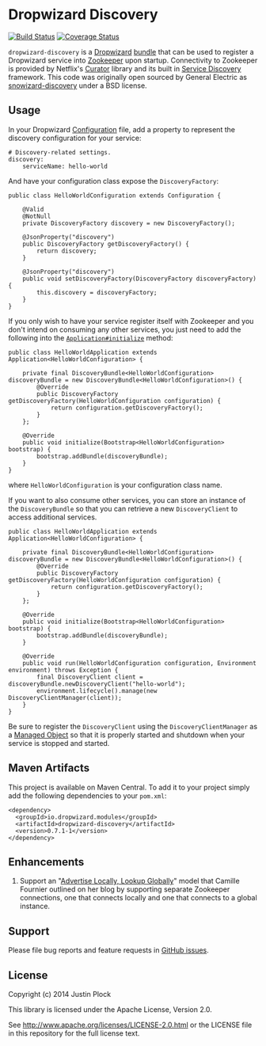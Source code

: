 Dropwizard Discovery
====================
[![Build Status](https://travis-ci.org/dropwizard/dropwizard-discovery.svg?branch=master)](https://travis-ci.org/dropwizard/dropwizard-discovery)
[![Coverage Status](https://img.shields.io/coveralls/dropwizard/dropwizard-discovery.svg)](https://coveralls.io/r/dropwizard/dropwizard-discovery)

`dropwizard-discovery` is a [Dropwizard](http://dropwizard.io) [bundle](http://dropwizard.io/manual/core.html#bundles) that can be used to register a Dropwizard service into [Zookeeper](https://zookeeper.apache.org) upon startup. Connectivity to Zookeeper is provided by Netflix's [Curator](http://curator.incubator.apache.org) library and its built in [Service Discovery](http://curator.incubator.apache.org/curator-x-discovery/index.html) framework. This code was originally open sourced by General Electric as [snowizard-discovery](https://github.com/GeneralElectric/snowizard-discovery) under a BSD license.


Usage
-----

In your Dropwizard [Configuration](http://dropwizard.io/manual/core.html#configuration) file, add a property to represent the discovery configuration for your service:

```
# Discovery-related settings.
discovery:
    serviceName: hello-world
```

And have your configuration class expose the `DiscoveryFactory`:

    public class HelloWorldConfiguration extends Configuration {

        @Valid
        @NotNull
        private DiscoveryFactory discovery = new DiscoveryFactory();

        @JsonProperty("discovery")
        public DiscoveryFactory getDiscoveryFactory() {
            return discovery;
        }

        @JsonProperty("discovery")
        public void setDiscoveryFactory(DiscoveryFactory discoveryFactory) {
            this.discovery = discoveryFactory;
        }
    }

If you only wish to have your service register itself with Zookeeper and you don't intend on consuming any other services, you just need to add the following into the [`Application#initialize`](http://dropwizard.io/0.7.1/dropwizard-core/apidocs/io/dropwizard/Application.html#initialize(io.dropwizard.setup.Bootstrap)) method:

    public class HelloWorldApplication extends Application<HelloWorldConfiguration> {

        private final DiscoveryBundle<HelloWorldConfiguration> discoveryBundle = new DiscoveryBundle<HelloWorldConfiguration>() {
            @Override
            public DiscoveryFactory getDiscoveryFactory(HelloWorldConfiguration configuration) {
                return configuration.getDiscoveryFactory();
            }
        };

        @Override
        public void initialize(Bootstrap<HelloWorldConfiguration> bootstrap) {
            bootstrap.addBundle(discoveryBundle);
        }
    }

where `HelloWorldConfiguration` is your configuration class name.

If you want to also consume other services, you can store an instance of the `DiscoveryBundle` so that you can retrieve a new `DiscoveryClient` to access additional services.

    public class HelloWorldApplication extends Application<HelloWorldConfiguration> {

        private final DiscoveryBundle<HelloWorldConfiguration> discoveryBundle = new DiscoveryBundle<HelloWorldConfiguration>() {
            @Override
            public DiscoveryFactory getDiscoveryFactory(HelloWorldConfiguration configuration) {
                return configuration.getDiscoveryFactory();
            }
        };

        @Override
        public void initialize(Bootstrap<HelloWorldConfiguration> bootstrap) {
            bootstrap.addBundle(discoveryBundle);
        }

        @Override
        public void run(HelloWorldConfiguration configuration, Environment environment) throws Exception {
            final DiscoveryClient client = discoveryBundle.newDiscoveryClient("hello-world");
            environment.lifecycle().manage(new DiscoveryClientManager(client));
        }
    }

Be sure to register the `DiscoveryClient` using the `DiscoveryClientManager` as a [Managed Object](http://dropwizard.io/manual/core.html#managed-objects) so that it is properly started and shutdown when your service is stopped and started.


Maven Artifacts
---------------

This project is available on Maven Central. To add it to your project simply add the following dependencies to your `pom.xml`:

    <dependency>
      <groupId>io.dropwizard.modules</groupId>
      <artifactId>dropwizard-discovery</artifactId>
      <version>0.7.1-1</version>
    </dependency>


Enhancements
------------

1. Support an "[Advertise Locally, Lookup Globally](http://whilefalse.blogspot.com/2012/12/building-global-highly-available.html)" model that Camille Fournier outlined on her blog by supporting separate Zookeeper connections, one that connects locally and one that connects to a global instance.


Support
-------

Please file bug reports and feature requests in [GitHub issues](https://github.com/dropwizard/dropwizard-discovery/issues).


License
-------

Copyright (c) 2014 Justin Plock

This library is licensed under the Apache License, Version 2.0.

See http://www.apache.org/licenses/LICENSE-2.0.html or the LICENSE file in this repository for the full license text.
